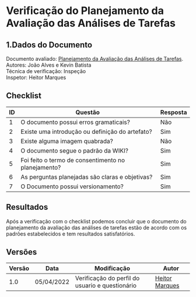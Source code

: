 # Verificação do Planejamento da Avaliação das Análises de Tarefas

## 1.Dados do Documento
Documento avaliado: [Planejamento da Avaliação das Análises de Tarefas](../Design_avaliacao_desenv/nivel1/PlanejamentoAnaliseTarefas.md). <br>
Autores: João Alves e Kevin Batista<br>
Técnica de verificação: Inspeção<br>
Inspetor: Heitor Marques<br>

## Checklist
|ID|Questão|Resposta|
|--|--|--|
|1|O documento possui erros gramaticais?|Não|
|2|Existe uma introdução ou definição do artefato?|Sim|
|3|Existe alguma imagem quabrada?|Não|
|4|O documento segue o padrão da WIKI?|Sim|
|5|Foi feito o termo de consentimento no planejamento?|Sim|
|6|As perguntas planejadas são claras e objetivas?|Sim|
|7|O Documento possui versionamento?|Sim|

## Resultados
Após a verificação com o checklist podemos concluir que o documento do planejamento da avaliação das análises de tarefas estão de acordo com os padrões estabelecidos e tem resultados satisfatórios.

## Versões
| Versão | Data | Modificação | Autor |
|--|--|--|--|
| 1.0 | 05/04/2022 | Verificação do perfil do usuario e questionário|[Heitor Marques](github.com/heitormsb) |